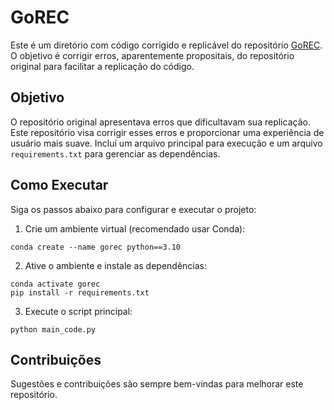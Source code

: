 # GoREC

Este é um diretório com código corrigido e replicável do repositório [GoREC](https://github.com/HaoyueBai98/GoRec/blob/main/enviroment.py). O objetivo é corrigir erros, aparentemente propositais, do repositório original para facilitar a replicação do código.

## Objetivo

O repositório original apresentava erros que dificultavam sua replicação. Este repositório visa corrigir esses erros e proporcionar uma experiência de usuário mais suave. Incluí um arquivo principal para execução e um arquivo `requirements.txt` para gerenciar as dependências.

## Como Executar

Siga os passos abaixo para configurar e executar o projeto:

1. Crie um ambiente virtual (recomendado usar Conda):
```
conda create --name gorec python==3.10
```
2. Ative o ambiente e instale as dependências:
```
conda activate gorec
pip install -r requirements.txt
```
3. Execute o script principal:
```
python main_code.py
```

## Contribuições

Sugestões e contribuições são sempre bem-vindas para melhorar este repositório.
